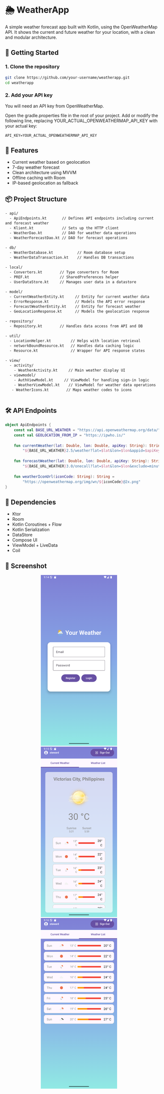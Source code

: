 
# 🌦️ WeatherApp

A simple weather forecast app built with Kotlin, using the OpenWeatherMap API. It shows the current and future weather for your location, with a clean and modular architecture.

## 🔑 Getting Started

### 1. Clone the repository

```bash
git clone https://github.com/your-username/weatherapp.git
cd weatherapp
```

### 2. Add your API key

You will need an API key from OpenWeatherMap.

Open the gradle.properties file in the root of your project.
Add or modify the following line, replacing YOUR_ACTUAL_OPENWEATHERMAP_API_KEY with your actual key:

```properties
API_KEY=YOUR_ACTUAL_OPENWEATHERMAP_API_KEY
```
## 🚀 Features

- Current weather based on geolocation
- 7-day weather forecast
- Clean architecture using MVVM
- Offline caching with Room
- IP-based geolocation as fallback


## 📦 Project Structure

```
- api/
  - ApiEndpoints.kt       // Defines API endpoints including current and forecast weather
  - Klient.kt             // Sets up the HTTP client
  - WeatherDao.kt         // DAO for weather data operations
  - WeatherForecastDao.kt // DAO for forecast operations

- db/
  - WeatherDatabase.kt           // Room database setup
  - WeatherDataTransaction.kt    // Handles DB transactions

- local/
  - Converters.kt        // Type converters for Room
  - PREF.kt              // SharedPreferences helper
  - UserDataStore.kt     // Manages user data in a datastore

- model/
  - CurrentWeatherEntity.kt     // Entity for current weather data
  - ErrorResponse.kt            // Models the API error response
  - ForecastWeatherEntity.kt    // Entity for forecast weather
  - GeoLocationResponse.kt      // Models the geolocation response

- repository/
  - Repository.kt        // Handles data access from API and DB

- util/
  - LocationHelper.kt         // Helps with location retrieval
  - networkBoundResource.kt   // Handles data caching logic
  - Resource.kt               // Wrapper for API response states

- view/
  - activity/
    - WeatherActivity.kt     // Main weather display UI
  - viewmodel/
    - AuthViewModel.kt     // ViewModel for handling sign-in logic
    - WeatherViewModel.kt    // ViewModel for weather data operations
   - WeatherIcons.kt        // Maps weather codes to icons
  
```

## 🛠️ API Endpoints
```kotlin
object ApiEndpoints {
    const val BASE_URL_WEATHER = "https://api.openweathermap.org/data/"
    const val GEOLOCATION_FROM_IP = "https://ipwho.is/"

    fun currentWeather(lat: Double, lon: Double, apiKey: String): String =
        "${BASE_URL_WEATHER}2.5/weather?lat=$lat&lon=$lon&appid=$apiKey&units=metric"

    fun forecastWeather(lat: Double, lon: Double, apiKey: String): String =
        "${BASE_URL_WEATHER}3.0/onecall?lat=$lat&lon=$lon&exclude=minutely,hourly,alerts,current&appid=$apiKey&units=metric"

    fun weatherIconUrl(iconCode: String): String =
        "https://openweathermap.org/img/wn/${iconCode}@2x.png"
}
```

## 📲 Dependencies

- Ktor
- Room
- Kotlin Coroutines + Flow
- Kotlin Serialization
- DataStore
- Compose UI
- ViewModel + LiveData
- Coil

## 📸 Screenshot
<p align="center">
    <img src="/screenshot/login_screen.png" alt="Login Screen" width="250" style="margin-right: 20px;"/>
    <img src="/screenshot/current_weather.PNG" alt="Current Weather" width="250" style="margin-right: 20px;"/>
    <img src="/screenshot/weather_forecast.PNG" alt="Weather Forecast" width="250" style="margin-right: 20px;"/>    
</p>
